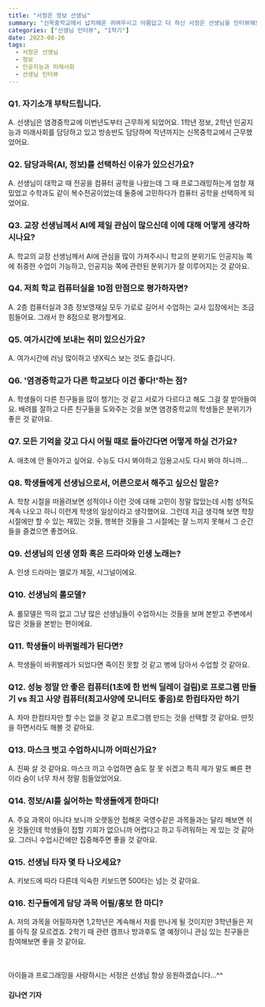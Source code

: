 ```yaml
---
title: "서정은 정보 선생님"
summary: "신목중학교에서 납치해온 귀여우시고 아름답고 다 하신 서정은 선생님을 인터뷰해보았다."
categories: ["선생님 인터뷰", "1학기"]
date: 2023-08-26
tags:
  - 서정은 선생님
  - 정보
  - 인공지능과 미래사회
  - 선생님 인터뷰
---
```


### Q1. 자기소개 부탁드립니다.

A. 선생님은 염경중학교에 이번년도부터 근무하게 되었어요. 1학년 정보, 2학년 인공지능과 미래사회를
담당하고 있고 방송반도 담당하며 작년까지는 신목중학교에서 근무했었어요.

### Q2. 담당과목(AI, 정보)를 선택하신 이유가 있으신가요?

A. 선생님이 대학교 때 전공을 컴퓨터 공학을 나왔는데 그 때 프로그래밍하는게 엄청 재밌었고 수학과도 같이 복수전공이었는데 둘중에 고민하다가 컴퓨터 공학을 선택하게 되었어요.

### Q3. 교장 선생님께서 AI에 제일 관심이 많으신데 이에 대해 어떻게 생각하시나요?

A. 학교의 교장 선생님께서 AI에 관심을 많이 가져주시니 학교의 분위기도 인공지능 쪽에 취중한 수업이 가능하고, 인공지능 쪽에 관련된 분위기가 잘 이루어지는 것 같아요.

### Q4. 저희 학교 컴퓨터실을 10점 만점으로 평가하자면?

A. 2층 컴퓨터실과 3층 정보영재실 모두 가로로 길어서 수업하는 교사 입장에서는 조금 힘들어요. 그래서 한 8점으로 평가할게요.

### Q5. 여가시간에 보내는 취미 있으신가요?

A. 여가시간에 러닝 많이하고 넷X릭스 보는 것도 즐깁니다.

### Q6. '염경중학교가 다른 학교보다 이건 좋다!'하는 점?
A. 학생들이 다른 친구들을 많이 챙기는 것 같고 서로가 다르다고 해도 그걸 잘 받아들여요. 배려를 잘하고 다른 친구들을 도와주는 것을 보면 염경중학교의 학생들은 분위기가 좋은 것 같아요.

### Q7. 모든 기억을 갖고 다시 어릴 때로 돌아간다면 어떻게 하실 건가요?
A. 애초에 안 돌아가고 싶어요. 수능도 다시 봐야하고 임용고시도 다시 봐야 하니까...

### Q8. 학생들에게 선생님으로서, 어른으로서 해주고 싶으신 말은?
A. 학창 시절을 떠올려보면 성적이나 이런 것에 대해 고민이 정말 많았는데 시험 성적도 계속 나오고 하니 이런게 학생의 일상이라고 생각했어요. 그런데 지금 생각해 보면 학창 시절에만 할 수 있는 재밌는 것들, 행복한 것들을 그 시절에는 잘 느끼지 못해서 그 순간들을 즐겼으면 좋겠어요.

### Q9. 선생님의 인생 영화 혹은 드라마와 인생 노래는?
A. 인생 드라마는 멜로가 체질, 시그널이에요.

### Q10. 선생님의 롤모델?
A. 롤모델은 딱히 없고 그냥 많은 선생님들이 수업하시는 것들을 보며 본받고 주변에서 많은 것들을 본받는 편이에요.

### Q11. 학생들이 바퀴벌레가 된다면?
A. 학생들이 바퀴벌레가 되었다면 죽이진 못할 것 같고 병에 담아서 수업할 것 같아요.

### Q12. 성능 정말 안 좋은 컴퓨터(1초에 한 번씩 딜레이 걸림)로 프로그램 만들기 vs 최고 사양 컴퓨터(최고사양에 모니터도 좋음)로 한컴타자만 하기
A. 차마 한컴타자만 할 수는 없을 것 같고 프로그램 만드는 것을 선택할 것 같아요. 딴짓을 하면서라도 해볼 것 같아요.

### Q13. 마스크 벗고 수업하시니까 어떠신가요?
A. 진짜 살 것 같아요. 마스크 끼고 수업하면 숨도 잘 못 쉬겠고 특히 제가 말도 빠른 편이라 숨이 너무 차서 정말 힘들었었어요.

### Q14. 정보/AI를 싫어하는 학생들에게 한마디!
A. 주요 과목이 아니다 보니까 오랫동안 접해온 국영수같은 과목들과는 달리 해보면 쉬운 것들인데 학생들이 접할 기회가 없으니까 어렵다고 하고 두려워하는 게 있는 것 같아요. 그러니 수업시간에만 집중해주면 좋을 것 같아요.

### Q15. 선생님 타자 몇 타 나오세요?
A. 키보드에 따라 다른데 익숙한 키보드면 500타는 넘는 것 같아요.

### Q16. 친구들에게 담당 과목 어필/홍보 한 마디?
A. 저의 과목을 어필하자면 1,2학년은 계속해서 저를 만나게 될 것이지만 3학년들은 저를 아직 잘 모르겠죠. 2학기 때 관련 캠프나 방과후도 열 예정이니 관심 있는 친구들은 참여해보면 좋을 것 같아요.

ㅤ

아이들과 프로그래밍을 사랑하시는 서정은 선생님 항상 응원하겠습니다...^^

#### 김나연 기자
